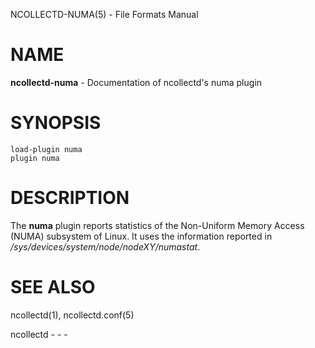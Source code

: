 NCOLLECTD-NUMA(5) - File Formats Manual

# NAME

**ncollectd-numa** - Documentation of ncollectd's numa plugin

# SYNOPSIS

	load-plugin numa
	plugin numa

# DESCRIPTION

The **numa** plugin reports statistics of the Non-Uniform Memory Access
(NUMA) subsystem of Linux.
It uses the information reported in
*/sys/devices/system/node/nodeXY/numastat*.

# SEE ALSO

ncollectd(1),
ncollectd.conf(5)

ncollectd - - -
